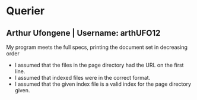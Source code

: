 # Querier
## Arthur Ufongene | Username: arthUFO12

My program meets the full specs, printing the document set in decreasing order

- I assumed that the files in the page directory had the URL on the first line.
- I assumed that indexed files were in the correct format.
- I assumed that the given index file is a valid index for the page directory given.